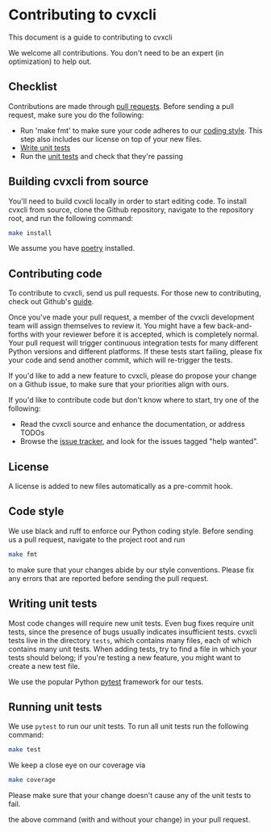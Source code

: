# Contributing to cvxcli

This document is a guide to contributing to cvxcli

We welcome all contributions. You don't need to be an expert (in optimization)
to help out.

## Checklist

Contributions are made through
[pull requests](https://help.github.com/articles/using-pull-requests/).
Before sending a pull request, make sure you do the following:

- Run 'make fmt' to make sure your code adheres to our [coding style](#code-style).
  This step also includes our license on top of your new files.
- [Write unit tests](#writing-unit-tests)
- Run the [unit tests](#running-unit-tests) and check that they're passing

## Building cvxcli from source

You'll need to build cvxcli locally in order to start editing code.
To install cvxcli from source, clone the Github repository, navigate to the
repository root, and run the following command:

```bash
make install
```

We assume you have [poetry](https://python-poetry.org) installed.

## Contributing code

To contribute to cvxcli, send us pull requests. For those new to contributing,
check out Github's
[guide](https://help.github.com/articles/using-pull-requests/).

Once you've made your pull request, a member of the cvxcli development team
will assign themselves to review it. You might have a few back-and-forths
with your reviewer before it is accepted, which is completely normal. Your
pull request will trigger continuous integration tests for many different
Python versions and different platforms. If these tests start failing, please
fix your code and send another commit, which will re-trigger the tests.

If you'd like to add a new feature to cvxcli, please do propose your
change on a Github issue, to make sure that your priorities align with ours.

If you'd like to contribute code but don't know where to start, try one of the
following:

- Read the cvxcli source and enhance the documentation, or address TODOs
- Browse the [issue tracker](https://github.com/cvxgrp/cvxcli/issues), and
  look for the issues tagged "help wanted".

## License

A license is added to new files automatically as a pre-commit hook.

## Code style

We use black and ruff to enforce our Python coding style.
Before sending us a pull request, navigate to the project root
and run

```bash
make fmt
```

to make sure that your changes abide by our style conventions. Please fix any
errors that are reported before sending the pull request.

## Writing unit tests

Most code changes will require new unit tests. Even bug fixes require unit tests,
since the presence of bugs usually indicates insufficient tests. cvxcli tests
live in the directory `tests`, which contains many files, each of which
contains many unit tests. When adding tests, try to find a file in which your
tests should belong; if you're testing a new feature, you might want to create
a new test file.

We use the popular Python [pytest](https://docs.pytest.org/en/) framework for our
tests.

## Running unit tests

We use `pytest` to run our unit tests.
To run all unit tests run the following command:

```bash
make test
```

We keep a close eye on our coverage via

```bash
make coverage
```

Please make sure that your change doesn't cause any of the unit tests to fail.

the above command (with and without your change) in your pull request.
